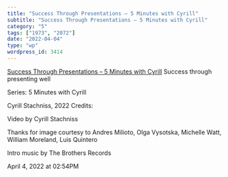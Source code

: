 ```yaml
---
title: "Success Through Presentations – 5 Minutes with Cyrill"
subtitle: "Success Through Presentations – 5 Minutes with Cyrill"
category: "5"
tags: ["1973", "2072"]
date: "2022-04-04"
type: "wp"
wordpress_id: 3414
---
```

[ Success Through Presentations – 5 Minutes with Cyrill](https://youtube.com/watch?v=nU6NPuxkQck&feature=share)
 Success through presenting well

Series: 5 Minutes with Cyrill

Cyrill Stachniss, 2022
Credits:

Video by Cyrill Stachniss

Thanks for image courtesy to Andres Milioto, Olga Vysotska, Michelle Watt, William Moreland, Luis Quintero

Intro music by The Brothers Records

April 4, 2022 at 02:54PM